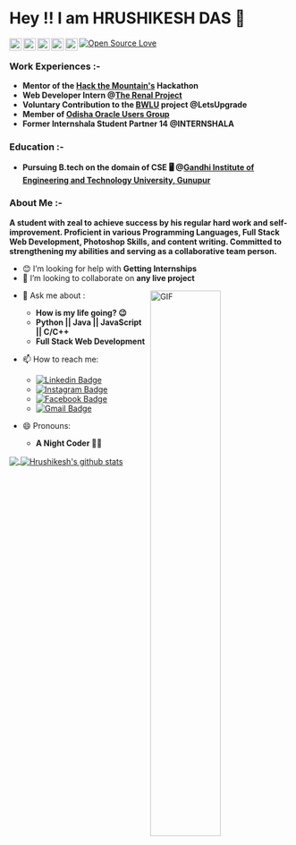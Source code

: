 # Hey !! I am HRUSHIKESH DAS 🤵

<!--<p align="left"> <img src="https://komarev.com/ghpvc/?username=Rishi-121&label=Views&color=blue&style=plastic" alt="Hrushilesh" /> </p>-->

<a href="https://www.linkedin.com/in/hrushikesh-das-468101171/">
  <img align="left" alt="Hrushikesh's LinkedIn" width="22px" src="https://cdn.jsdelivr.net/npm/simple-icons@v3/icons/linkedin.svg" />
</a>
<a href="https://github.com/Rishi-121/">
  <img align="left" alt="Hrushikesh's GitHub" width="22px" src="https://cdn.jsdelivr.net/npm/simple-icons@v3/icons/github.svg" />
</a>
<a href="https://t.me/Hrushikesh_Das/">
  <img align="left" alt="Hrushikesh's Telegram" width="22px" src="https://cdn.jsdelivr.net/npm/simple-icons@v3/icons/telegram.svg" />
</a>
<a href="https://www.instagram.com/hrushikesh_das_official/">
  <img align="left" alt="Hrushikesh's Instagram" width="22px" src="https://cdn.jsdelivr.net/npm/simple-icons@v3/icons/instagram.svg" />
</a>
<a href="https://www.facebook.com/hrushikesh.das.566/">
  <img align="left" alt="Hrushikesh's Facebook" width="22px" src="https://cdn.jsdelivr.net/npm/simple-icons@v3/icons/facebook.svg" />
</a>
<a href="https://github.com/Rishi-121/">
 <img align="center" src="https://badges.frapsoft.com/os/v2/open-source.svg?v=103" alt="Open Source Love"/>
</a>
<br>

### Work Experiences :-

* **Mentor of the [Hack the Mountain's](https://www.hackthemountain.tech/) Hackathon**
* **Web Developer Intern @[The Renal Project](https://www.therenalproject.com/)**
* **Voluntary Contribution to the [BWLU](https://letsupgrade.in/BWLU/) project @LetsUpgrade**
* **Member of [Odisha Oracle Users Group](https://odishaoug.in/)**
* **Former Internshala Student Partner 14 @INTERNSHALA**

### Education :-

* **Pursuing B.tech on the domain of CSE 🖥 @[Gandhi Institute of Engineering and Technology University, Gunupur](https://www.giet.edu/)**

<!--
**Rishi-121/Rishi-121** is a ✨ _special_ ✨ repository because its `README.md` (this file) appears on your GitHub profile.

Here are some ideas to get you started:
-->
### About Me :-

**A student with zeal to achieve success by his regular hard work and self-improvement.
Proficient in various Programming Languages, Full Stack Web Development, Photoshop Skills, and content writing.
Committed to strengthening my abilities and serving as a collaborative team person.**

<!--
- 🔭 I’m currently working on ...
- 🌱 I’m currently learning ...
-->
- 😊 I’m looking for help with **Getting Internships**
- 🤝 I’m looking to collaborate on **any live project**

<img align="right" height="50%" width="50%" alt="GIF" src="https://miro.medium.com/max/1360/1*IRGHmiGsa16stedQvIaZfw.gif" />

- 💬 Ask me about :
     * **How is my life going? 😉**
     * **Python || Java || JavaScript || C/C++**
     * **Full Stack Web Development**
     
- 📫 How to reach me: 
     *  [![Linkedin Badge](https://img.shields.io/badge/-Hrushikesh-blue?style=flat-square&logo=Linkedin&logoColor=white&link=https://www.linkedin.com/in/hrushikesh-das-468101171/)](https://www.linkedin.com/in/hrushikesh-das-468101171/)
     * [![Instagram Badge](https://img.shields.io/badge/-Hrushikesh-purple?style=flat-square&logo=Instagram&logoColor=white&link=https://www.instagram.com/hrushikesh_das_official/)](https://www.instagram.com/hrushikesh_das_official/)
     * [![Facebook Badge](https://img.shields.io/badge/-Hrushikesh-blue?style=flat-square&logo=Facebook&logoColor=white&link=https://www.facebook.com/hrushikesh.das.566/)](https://www.facebook.com/hrushikesh.das.566/)
     * [![Gmail Badge](https://img.shields.io/badge/-dashrushikesh1121@gmail.com-c14438?style=flat-square&logo=Gmail&logoColor=white&link=mailto:dashrushikesh1121@gmail.com)](mailto:dashrushikesh1121@gmail.com)
- 😄 Pronouns: 
     * **A Night Coder 👨‍💻**
     
<a href="https://github.com/Rishi-121/">
  <img align="center" src="https://github-readme-stats.vercel.app/api/top-langs/?username=Rishi-121&theme=radical" />
</a>
<a href="https://github.com/Rishi-121/">
 <img align="center" src="https://github-readme-stats.vercel.app/api?username=Rishi-121&show_icons=true&theme=radical" alt="Hrushikesh's github stats"/>
</a>

